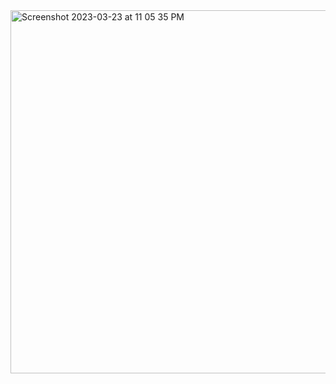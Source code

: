 <img width="581" alt="Screenshot 2023-03-23 at 11 05 35 PM" src="https://user-images.githubusercontent.com/72089606/227413935-c8f33d9e-1685-413a-8a1d-1e34fe578477.png">
